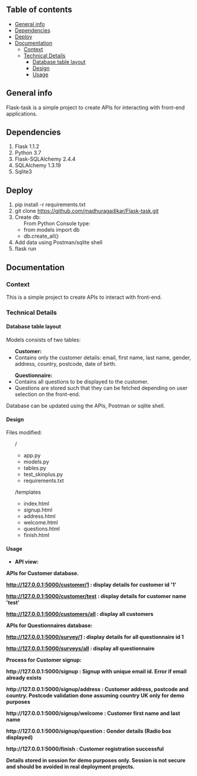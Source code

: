 ## Table of contents
* [General info](#general-info)
* [Dependencies](#dependencies)
* [Deploy](#deploy)
* [Documentation](#documentation)
    * [Context](#context)
    * [Technical Details](#technical-details)
        * [Database table layout](#database-table-layout)
        * [Design](#design)
        * [Usage](#usage)
        

## General info
Flask-task is a simple project to create APIs for interacting with front-end applications.

## Dependencies
1. Flask 1.1.2
2. Python 3.7
3. Flask-SQLAlchemy 2.4.4
4. SQLAlchemy 1.3.19
5. Sqlite3

## Deploy
1. pip install -r requirements.txt
2. git clone https://github.com/madhuragadikar/Flask-task.git
3. Create db: <ul>
      From Python Console type:
          <li> from models import db</li>
          <li> db.create_all()</li>
    </ul>
4. Add data using Postman/sqlite shell</li>
5. flask run

## Documentation
<h3>Context</h3>
This is a simple project to create APIs to interact with front-end. 


<h3>Technical Details</h3>
<h4>Database table layout</h4>
Models consists of two tables:
<ul>
<b>Customer:</b>
<li>Contains only the customer details: email, first name, last name, gender, address, country, postcode, date of birth.
</ul>
<ul>
<b>Questionnaire:</b>
<li>Contains all questions to be displayed to the customer. </li>
<li>Questions are stored such that they can be fetched depending on user selection on the front-end.</li>
</ul>


Database can be updated using the APIs, Postman or sqlite shell. 


<h4>Design</h4>

Files modified:<br>
<ul>
/
<ul>
<li>app.py</li>
<li>models.py</li>
<li>tables.py</li>
<li>test_skinplus.py</li>
<li>requirements.txt</li>
</ul>
</ul>

<ul>
/templates
<ul>
<li>index.html</li>
<li>signup.html</li>
<li>address.html</li>
<li>welcome.html</li>
<li>questions.html</li>
<li>finish.html</li>
</ul>
</ul>

<h4>Usage</h4>
<p>
<ul>
<li><strong>API view:</strong></li>
</ul>

<b>APIs for Customer database.<b><p>
http://127.0.0.1:5000/customer/1        : display details for customer id '1'<p>
http://127.0.0.1:5000/customer/test     : display details for customer name 'test'<p>
http://127.0.0.1:5000/customers/all     : display all customers<p>

<b>APIs for Questionnaires database:<b><p>
http://127.0.0.1:5000/survey/1          : display details for all questionnaire id 1<p>
http://127.0.0.1:5000/surveys/all       : display all questionnaire<p>
<p>
<b>Process for Customer signup:<b><p>
http://127.0.0.1:5000/signup             : Signup with unique email id. Error if email already exists<p>
http://127.0.0.1:5000/signup/address     : Customer address, postcode and country. Postcode validation done assuming country UK only for demo purposes<p>
http://127.0.0.1:5000/signup/welcome     : Customer first name and last name<p>
http://127.0.0.1:5000/signup/question    : Gender details (Radio box displayed) <p>
http://127.0.0.1:5000/finish             : Customer registration successful <p>
<p>
<b>Details stored in session for demo purposes only. Session is not secure and should be avoided in real deployment projects.<b>

